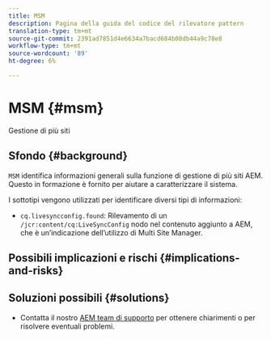 ```yaml
---
title: MSM
description: Pagina della guida del codice del rilevatore pattern
translation-type: tm+mt
source-git-commit: 2391ad7851d4e6634a7bacd684b08db44a9c78e8
workflow-type: tm+mt
source-wordcount: '89'
ht-degree: 6%

---
```



# MSM {#msm}

Gestione di più siti

## Sfondo {#background}

`MSM` identifica informazioni generali sulla funzione di gestione di più siti AEM. Questo in formazione è fornito per aiutare a caratterizzare il sistema.

I sottotipi vengono utilizzati per identificare diversi tipi di informazioni:

* `cq.livesyncconfig.found`: Rilevamento di un  `/jcr:content/cq:LiveSyncConfig` nodo nel contenuto aggiunto a AEM, che è un’indicazione dell’utilizzo di Multi Site Manager.

## Possibili implicazioni e rischi {#implications-and-risks}


## Soluzioni possibili {#solutions}

* Contatta il nostro [AEM team di supporto](https://helpx.adobe.com/enterprise/using/support-for-experience-cloud.html) per ottenere chiarimenti o per risolvere eventuali problemi.
